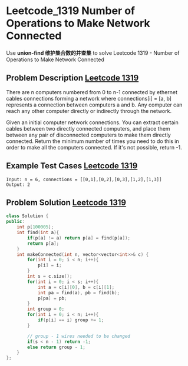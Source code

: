 # Leetcode_1319 Number of Operations to Make Network Connected




Use **union-find 维护集合数的并查集** to solve Leetcode 1319 - Number of Operations to Make Network Connected
<!--more-->




## Problem Description [Leetcode 1319](https://leetcode.com/problems/number-of-operations-to-make-network-connected/)

<p>

There are n computers numbered from 0 to n-1 connected by ethernet cables connections forming a network where connections[i] = [a, b] represents a connection between computers a and b. Any computer can reach any other computer directly or indirectly through the network.

Given an initial computer network connections. You can extract certain cables between two directly connected computers, and place them between any pair of disconnected computers to make them directly connected. Return the minimum number of times you need to do this in order to make all the computers connected. If it's not possible, return -1. 

</p>






## Example Test Cases [Leetcode 1319](https://leetcode.com/problems/number-of-operations-to-make-network-connected/)

```
Input: n = 6, connections = [[0,1],[0,2],[0,3],[1,2],[1,3]]
Output: 2
```

## Problem Solution [Leetcode 1319](https://leetcode.com/problems/number-of-operations-to-make-network-connected/)

```cpp
class Solution {
public:
    int p[100005];
    int find(int a){
        if(p[a] != a) return p[a] = find(p[a]);
        return p[a];
    }
    int makeConnected(int n, vector<vector<int>>& c) {
        for(int i = 0; i < n; i++){
            p[i] = i;
        }
        int s = c.size();
        for(int i = 0; i < s; i++){
            int a = c[i][0], b = c[i][1];
            int pa = find(a), pb = find(b);
            p[pa] = pb;
        }
        int group = 0;
        for(int i = 0; i < n; i++){
            if(p[i] == i) group += 1;
        }

        // group - 1 wires needed to be changed
        if(s < n - 1) return -1;
        else return group - 1;
    }
};
```


